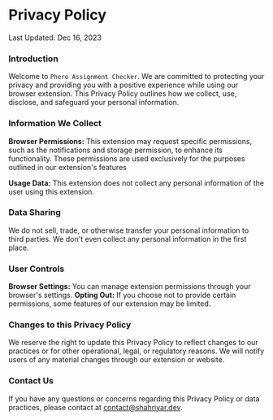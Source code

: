 # Privacy Policy
Last Updated: Dec 16, 2023

### Introduction
Welcome to `Phero Assignment Checker`. We are committed to protecting your privacy and providing you with a positive experience while using our browser extension. This Privacy Policy outlines how we collect, use, disclose, and safeguard your personal information.

### Information We Collect
**Browser Permissions:** This extension may request specific permissions, such as the notifications and storage permission, to enhance its functionality. These permissions are used exclusively for the purposes outlined in our extension's features

**Usage Data:** This extension does not collect any personal information of the user using this extension.

### Data Sharing
We do not sell, trade, or otherwise transfer your personal information to third parties. We don't even collect any personal information in the first place.

### User Controls
**Browser Settings:** You can manage extension permissions through your browser's settings.
**Opting Out:** If you choose not to provide certain permissions, some features of our extension may be limited.

### Changes to this Privacy Policy
We reserve the right to update this Privacy Policy to reflect changes to our practices or for other operational, legal, or regulatory reasons. We will notify users of any material changes through our extension or website.

### Contact Us
If you have any questions or concerns regarding this Privacy Policy or data practices, please contact at [contact@shahriyar.dev](mailto:contatc@shahriyar.dev).
